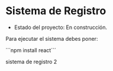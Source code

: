 <h1>Sistema de Registro</h1>

- Estado del proyecto: En construcción.

Para ejecutar el sistema debes poner:

´´´npm install react´´´

sistema de registro 2
